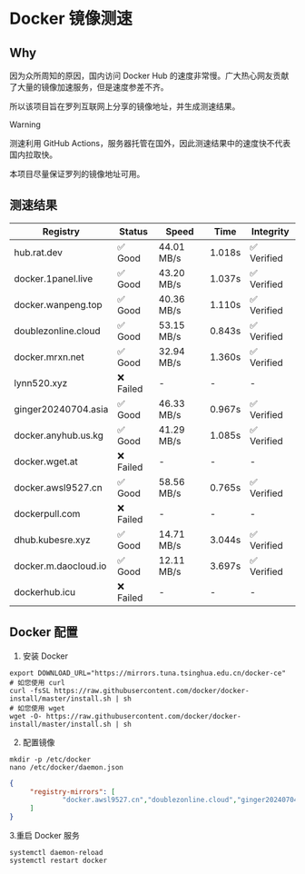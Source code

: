 # Docker 镜像测速

## Why

因为众所周知的原因，国内访问 Docker Hub 的速度非常慢。广大热心网友贡献了大量的镜像加速服务，但是速度参差不齐。


所以该项目旨在罗列互联网上分享的镜像地址，并生成测速结果。

> [!WARNING]
> 测速利用 GitHub Actions，服务器托管在国外，因此测速结果中的速度快不代表国内拉取快。
>

本项目尽量保证罗列的镜像地址可用。

## 测速结果

| Registry | Status | Speed | Time | Integrity |
|----------|--------|-------|------|-----------|
| hub.rat.dev | ✅ Good | 44.01 MB/s | 1.018s | ✅ Verified |
| docker.1panel.live | ✅ Good | 43.20 MB/s | 1.037s | ✅ Verified |
| docker.wanpeng.top | ✅ Good | 40.36 MB/s | 1.110s | ✅ Verified |
| doublezonline.cloud | ✅ Good | 53.15 MB/s | 0.843s | ✅ Verified |
| docker.mrxn.net | ✅ Good | 32.94 MB/s | 1.360s | ✅ Verified |
| lynn520.xyz | ❌ Failed | - | - | - |
| ginger20240704.asia | ✅ Good | 46.33 MB/s | 0.967s | ✅ Verified |
| docker.anyhub.us.kg | ✅ Good | 41.29 MB/s | 1.085s | ✅ Verified |
| docker.wget.at | ❌ Failed | - | - | - |
| docker.awsl9527.cn | ✅ Good | 58.56 MB/s | 0.765s | ✅ Verified |
| dockerpull.com | ❌ Failed | - | - | - |
| dhub.kubesre.xyz | ✅ Good | 14.71 MB/s | 3.044s | ✅ Verified |
| docker.m.daocloud.io | ✅ Good | 12.11 MB/s | 3.697s | ✅ Verified |
| dockerhub.icu | ❌ Failed | - | - | - |

## Docker 配置

1. 安装 Docker
```shell
export DOWNLOAD_URL="https://mirrors.tuna.tsinghua.edu.cn/docker-ce"
# 如您使用 curl
curl -fsSL https://raw.githubusercontent.com/docker/docker-install/master/install.sh | sh
# 如您使用 wget
wget -O- https://raw.githubusercontent.com/docker/docker-install/master/install.sh | sh
```

2. 配置镜像

```shell
mkdir -p /etc/docker
nano /etc/docker/daemon.json
```

```json
{
     "registry-mirrors": [
             "docker.awsl9527.cn","doublezonline.cloud","ginger20240704.asia"
     ]
}
```

 3.重启 Docker 服务
```shell
systemctl daemon-reload
systemctl restart docker
```
